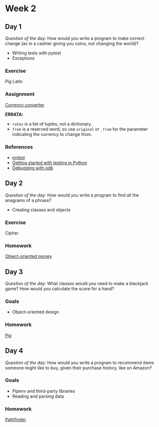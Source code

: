 # Week 2

## Day 1

_Question of the day:_ How would you write a program to make correct change (as in a cashier giving you coins, not changing the world)?

- Writing tests with pytest
- Exceptions

### Exercise

Pig Latin

### Assignment

[Currency converter](https://classroom.github.com/a/kWUtqKI7)

**ERRATA:**

- `rates` is a list of tuples, not a dictionary.
- `from` is a reserved word, so use `original` or `_from` for the parameter indicating the currency to change from.

### References

- [pytest](https://docs.pytest.org/en/latest/)
- [Getting started with testing in Python](https://realpython.com/python-testing/)
- [Debugging with pdb](https://realpython.com/python-debugging-pdb/)

## Day 2

_Question of the day:_ How would you write a program to find all the anagrams of a phrase?

- Creating classes and objects

### Exercise

Cipher

### Homework

[Object-oriented money](https://classroom.github.com/a/YWWdcMhP)

## Day 3

_Question of the day:_ What classes would you need to make a blackjack game? How would you calculate the score for a hand?

### Goals

- Object-oriented design

### Homework

[Pig](https://classroom.github.com/a/_Sa3g1O9)

## Day 4

_Question of the day:_ How would you write a program to recommend items someone might like to buy, given their purchase history, like on Amazon?

### Goals

- Pipenv and third-party libraries
- Reading and parsing data

### Homework

[Pathfinder](https://classroom.github.com/a/RguF3tv6)
